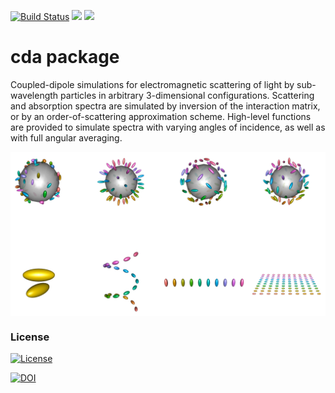 
[![Build Status](https://travis-ci.org/plasmonics/cda.png?branch=master)](https://travis-ci.org/plasmonics/cda) ![](http://www.r-pkg.org/badges/version/cda) ![](http://cranlogs.r-pkg.org/badges/grand-total/cda)

cda package
===========

Coupled-dipole simulations for electromagnetic scattering of light by sub-wavelength particles in arbitrary 3-dimensional configurations. Scattering and absorption spectra are simulated by inversion of the interaction matrix, or by an order-of-scattering approximation scheme. High-level functions are provided to simulate spectra with varying angles of incidence, as well as with full angular averaging.

<img src="overview.png" width="600" style="display: block; margin: auto;" />

### License

[![License](http://img.shields.io/badge/license-GPL%20%28%3E=%202%29-brightgreen.svg?style=flat)](http://www.gnu.org/licenses/gpl-2.0.html)

[![DOI](https://zenodo.org/badge/3128890.svg)](https://zenodo.org/badge/latestdoi/3128890)
